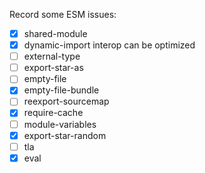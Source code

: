 Record some ESM issues:

- [x] shared-module
- [x] dynamic-import interop can be optimized
- [ ] external-type
- [ ] export-star-as
- [ ] empty-file
- [x] empty-file-bundle
- [ ] reexport-sourcemap
- [x] require-cache
- [ ] module-variables
- [x] export-star-random
- [ ] tla
- [x] eval
